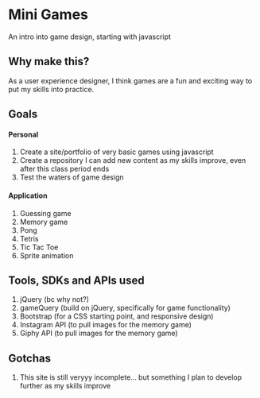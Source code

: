 # Mini Games

An intro into game design, starting with javascript

## Why make this?

As a user experience designer, I think games are a fun and exciting way to put my skills into practice.

## Goals

#### Personal
1. Create a site/portfolio of very basic games using javascript
2. Create a repository I can add new content as my skills improve, even after this class period ends
3. Test the waters of game design

#### Application
1. Guessing game
2. Memory game
3. Pong
4. Tetris
5. Tic Tac Toe
6. Sprite animation

## Tools, SDKs and APIs used
1. jQuery (bc why not?)
2. gameQuery (build on jQuery, specifically for game functionality)
2. Bootstrap (for a CSS starting point, and responsive design)
4. Instagram API (to pull images for the memory game)
5. Giphy API (to pull images for the memory game)


## Gotchas
1. This site is still veryyy incomplete... but something I plan to develop further as my skills improve
